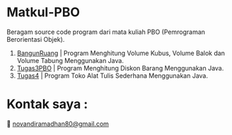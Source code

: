 # Matkul-PBO
Beragam source code program dari mata kuliah PBO (Pemrograman Berorientasi Objek).

1. [BangunRuang](https://github.com/novandi18/Matkul-PBO/tree/main/BangunRuang) | Program Menghitung Volume Kubus, Volume Balok dan Volume Tabung Menggunakan Java.
2. [Tugas3PBO](https://github.com/novandi18/Matkul-PBO/tree/main/Tugas3PBO) | Program Menghitung Diskon Barang Menggunakan Java.
3. [Tugas4](https://github.com/novandi18/Matkul-PBO/tree/main/Tugas4) | Program Toko Alat Tulis Sederhana Menggunakan Java.


# Kontak saya :
:e-mail: novandiramadhan80@gmail.com

